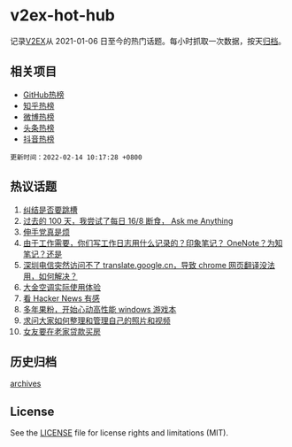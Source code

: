 # v2ex-hot-hub

 记录[V2EX](https://www.v2ex.com/)从 2021-01-06 日至今的热门话题。每小时抓取一次数据，按天[归档](archives)。
 
 ## 相关项目

- [GitHub热榜](https://github.com/snaildev/github-hot-hub)
- [知乎热榜](https://github.com/snaildev/zhihu-hot-hub)
- [微博热榜](https://github.com/snaildev/weibo-hot-hub)
- [头条热榜](https://github.com/snaildev/toutiao-hot-hub)
- [抖音热榜](https://github.com/snaildev/douyin-hot-hub)


 `更新时间：2022-02-14 10:17:28 +0800`

## 热议话题

1. [纠结是否要跳槽](https://www.v2ex.com/t/833515)
1. [过去的 100 天，我尝试了每日 16/8 断食， Ask me Anything](https://www.v2ex.com/t/833554)
1. [伸手党真是烦](https://www.v2ex.com/t/833524)
1. [由于工作需要，你们写工作日志用什么记录的？印象笔记？ OneNote？为知笔记？还是](https://www.v2ex.com/t/833644)
1. [深圳电信突然访问不了 translate.google.cn，导致 chrome 网页翻译没法用，如何解决？](https://www.v2ex.com/t/833520)
1. [大金空调实际使用体验](https://www.v2ex.com/t/833540)
1. [看 Hacker News 有感](https://www.v2ex.com/t/833538)
1. [多年果粉，开始心动高性能 windows 游戏本](https://www.v2ex.com/t/833605)
1. [求问大家如何整理和管理自己的照片和视频](https://www.v2ex.com/t/833546)
1. [女友要在老家贷款买房](https://www.v2ex.com/t/833660)

## 历史归档

[archives](archives)

## License

See the [LICENSE](LICENSE) file for license rights and limitations (MIT).
